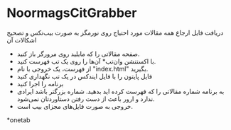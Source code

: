 # NoormagsCitGrabber
دریافت فایل ارجاع همه مقالات مورد احتیاج روی نورمگز  به صورت بیب‌تکس و تصحیح اشکالات آن
- صفحه مقالاتی را که مایلید روی مرورگر باز کنید.
- با اکستنشن وان‌تب* آن‌ها را روی یک تب فهرست کنید.
- از فهرست، یک خروجی با نام "index.html" بگیرید.
- فایل پایتون را با فایل ایندکس در یک تب نگهداری کنید
- برنامه را اجرا کنید
- به برنامه شماره مقالاتی را که فهرست کرده اید بدهید. شماره بزرگتر باشد ایرادی ندارد و ارور باعث از دست رفتن دستاوردتان نمی‌شود.
- خروجی به صورت فایل‌های مجزای بیب است.

*onetab

